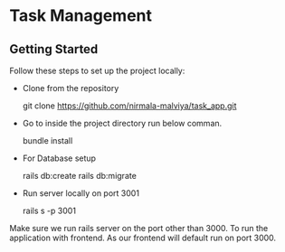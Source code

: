 # Task Management


## Getting Started

Follow these steps to set up the project locally:

- Clone from the repository 

	git clone https://github.com/nirmala-malviya/task_app.git

- Go to inside the project directory run below comman.

	bundle install

- For Database setup

	rails db:create
	rails db:migrate

- Run server locally on port 3001

	rails s -p 3001

Make sure we run rails server on the port other than 3000. To run the application with frontend. As our frontend will default run on port 3000.